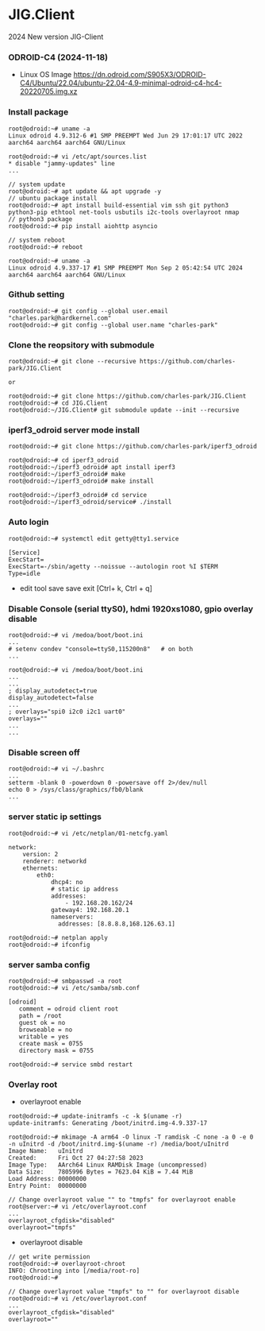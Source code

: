 # JIG.Client
2024 New version JIG-Client

### ODROID-C4 (2024-11-18)
* Linux OS Image https://dn.odroid.com/S905X3/ODROID-C4/Ubuntu/22.04/ubuntu-22.04-4.9-minimal-odroid-c4-hc4-20220705.img.xz

### Install package
```
root@odroid:~# uname -a
Linux odroid 4.9.312-6 #1 SMP PREEMPT Wed Jun 29 17:01:17 UTC 2022 aarch64 aarch64 aarch64 GNU/Linux

root@odroid:~# vi /etc/apt/sources.list
* disable "jammy-updates" line
...

// system update
root@odroid:~# apt update && apt upgrade -y
// ubuntu package install
root@odroid:~# apt install build-essential vim ssh git python3 python3-pip ethtool net-tools usbutils i2c-tools overlayroot nmap
// python3 package
root@odroid:~# pip install aiohttp asyncio

// system reboot
root@odroid:~# reboot

root@odroid:~# uname -a
Linux odroid 4.9.337-17 #1 SMP PREEMPT Mon Sep 2 05:42:54 UTC 2024 aarch64 aarch64 aarch64 GNU/Linux

```

### Github setting
```
root@odroid:~# git config --global user.email "charles.park@hardkernel.com"
root@odroid:~# git config --global user.name "charles-park"
```

### Clone the reopsitory with submodule
```
root@odroid:~# git clone --recursive https://github.com/charles-park/JIG.Client

or

root@odroid:~# git clone https://github.com/charles-park/JIG.Client
root@odroid:~# cd JIG.Client
root@odroid:~/JIG.Client# git submodule update --init --recursive
```

### iperf3_odroid server mode install
```
root@odroid:~# git clone https://github.com/charles-park/iperf3_odroid

root@odroid:~# cd iperf3_odroid
root@odroid:~/iperf3_odroid# apt install iperf3
root@odroid:~/iperf3_odroid# make
root@odroid:~/iperf3_odroid# make install

root@odroid:~/iperf3_odroid# cd service
root@odroid:~/iperf3_odroid/service# ./install
```

### Auto login
```
root@odroid:~# systemctl edit getty@tty1.service
```
```
[Service]
ExecStart=
ExecStart=-/sbin/agetty --noissue --autologin root %I $TERM
Type=idle
```
* edit tool save
  save exit [Ctrl+ k, Ctrl + q]

### Disable Console (serial ttyS0), hdmi 1920xs1080, gpio overlay disable
```
root@odroid:~# vi /medoa/boot/boot.ini
...
# setenv condev "console=ttyS0,115200n8"   # on both
...

root@odroid:~# vi /medoa/boot/boot.ini
...
...
; display_autodetect=true
display_autodetect=false
...
; overlays="spi0 i2c0 i2c1 uart0"
overlays=""
...
...
```
### Disable screen off
```
root@odroid:~# vi ~/.bashrc
...
setterm -blank 0 -powerdown 0 -powersave off 2>/dev/null
echo 0 > /sys/class/graphics/fb0/blank
...
```

### server static ip settings
```
root@odroid:~# vi /etc/netplan/01-netcfg.yaml
```
```
network:
    version: 2
    renderer: networkd
    ethernets:
        eth0:
            dhcp4: no
            # static ip address
            addresses:
                - 192.168.20.162/24
            gateway4: 192.168.20.1
            nameservers:
              addresses: [8.8.8.8,168.126.63.1]

```
```
root@odroid:~# netplan apply
root@odroid:~# ifconfig
```

### server samba config
```
root@odroid:~# smbpasswd -a root
root@odroid:~# vi /etc/samba/smb.conf
```
```
[odroid]
   comment = odroid client root
   path = /root
   guest ok = no
   browseable = no
   writable = yes
   create mask = 0755
   directory mask = 0755
```
```
root@odroid:~# service smbd restart
```

### Overlay root
* overlayroot enable
```
root@odroid:~# update-initramfs -c -k $(uname -r)
update-initramfs: Generating /boot/initrd.img-4.9.337-17

root@odroid:~# mkimage -A arm64 -O linux -T ramdisk -C none -a 0 -e 0 -n uInitrd -d /boot/initrd.img-$(uname -r) /media/boot/uInitrd 
Image Name:   uInitrd
Created:      Fri Oct 27 04:27:58 2023
Image Type:   AArch64 Linux RAMDisk Image (uncompressed)
Data Size:    7805996 Bytes = 7623.04 KiB = 7.44 MiB
Load Address: 00000000
Entry Point:  00000000

// Change overlayroot value "" to "tmpfs" for overlayroot enable
root@server:~# vi /etc/overlayroot.conf
...
overlayroot_cfgdisk="disabled"
overlayroot="tmpfs"
```
* overlayroot disable
```
// get write permission
root@odroid:~# overlayroot-chroot 
INFO: Chrooting into [/media/root-ro]
root@odroid:~# 

// Change overlayroot value "tmpfs" to "" for overlayroot disable
root@odroid:~# vi /etc/overlayroot.conf
...
overlayroot_cfgdisk="disabled"
overlayroot=""
```


